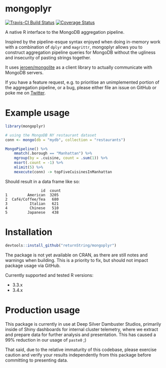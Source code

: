 # mongoplyr

[![Travis-CI Build Status](https://travis-ci.org/returnString/mongoplyr.svg?branch=master)](https://travis-ci.org/returnString/mongoplyr)
[![Coverage Status](https://coveralls.io/repos/github/returnString/mongoplyr/badge.svg?branch=master)](https://coveralls.io/github/returnString/mongoplyr?branch=master)

A native R interface to the MongoDB aggregation pipeline.

Inspired by the pipeline-esque syntax enjoyed when doing in-memory work with a combination of `dplyr` and `magrittr`, mongoplyr allows you to construct aggregation pipeline queries for MongoDB without the ugliness and insecurity of pasting strings together.

It uses [jeroen/mongolite](https://github.com/jeroen/mongolite) as a client library to actually communicate with MongoDB servers.

If you have a feature request, e.g. to prioritise an unimplemented portion of the aggregation pipeline, or a bug, please either file an issue on GitHub or poke me on [Twitter](https://twitter.com/returnString).

# Example usage
```r
library(mongoplyr)

# using the MongoDB NY restaurant dataset
conn <- mongo(db = "mydb", collection = "restaurants")

MongoPipeline() %>%
	mmatch(.borough == "Manhattan") %>%
	mgroup(by = .cuisine, count = .sum(1)) %>%
	msort(.count = -1) %>%
	mlimit(5) %>%
	mexecute(conn) -> topFiveCuisinesInManhattan
```

Should result in a data frame like so:
```
                id  count
1         American  3205
2  Café/Coffee/Tea   680
3          Italian   621
4          Chinese   510
5         Japanese   438
```

# Installation
```r
devtools::install_github("returnString/mongoplyr")
```

The package is not yet available on CRAN, as there are still notes and warnings when building. This is a priority to fix, but should not impact package usage via GitHub.

Currently supported and tested R versions:
- 3.3.x
- 3.4.x

# Production usage
This package is currently in use at Deep Silver Dambuster Studios, primarily inside of Shiny dashboards for internal cluster telemetry, where we extract and prepare data for further analysis and presentation. This has caused a 99% reduction in our usage of `paste0` ;)

That said, due to the relative immaturity of this codebase, please exercise caution and verify your results independently from this package before committing to presenting data.
